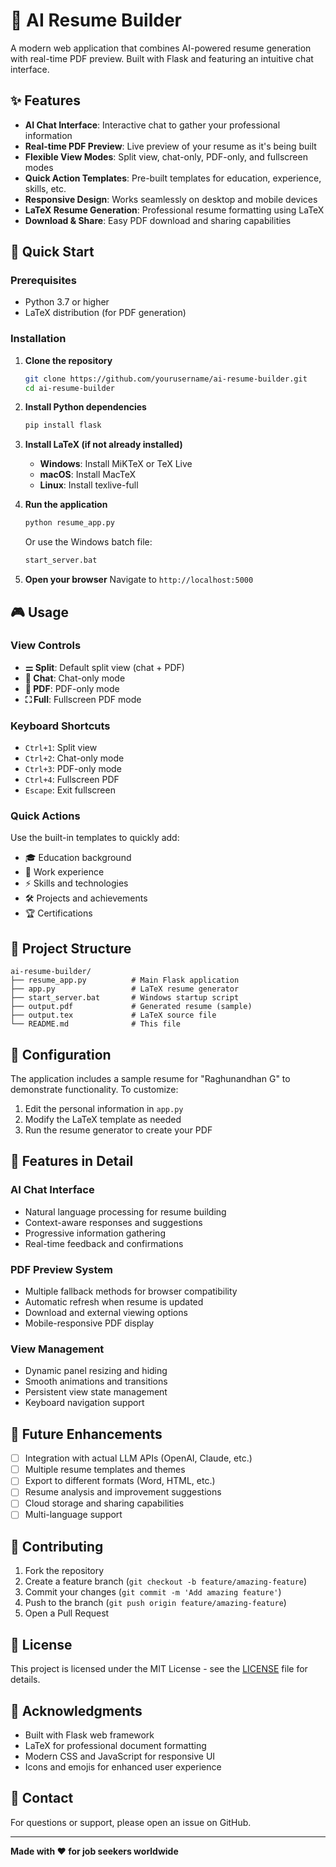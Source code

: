 # 🤖 AI Resume Builder

A modern web application that combines AI-powered resume generation with real-time PDF preview. Built with Flask and featuring an intuitive chat interface.

## ✨ Features

- **AI Chat Interface**: Interactive chat to gather your professional information
- **Real-time PDF Preview**: Live preview of your resume as it's being built
- **Flexible View Modes**: Split view, chat-only, PDF-only, and fullscreen modes
- **Quick Action Templates**: Pre-built templates for education, experience, skills, etc.
- **Responsive Design**: Works seamlessly on desktop and mobile devices
- **LaTeX Resume Generation**: Professional resume formatting using LaTeX
- **Download & Share**: Easy PDF download and sharing capabilities

## 🚀 Quick Start

### Prerequisites

- Python 3.7 or higher
- LaTeX distribution (for PDF generation)

### Installation

1. **Clone the repository**
   ```bash
   git clone https://github.com/yourusername/ai-resume-builder.git
   cd ai-resume-builder
   ```

2. **Install Python dependencies**
   ```bash
   pip install flask
   ```

3. **Install LaTeX (if not already installed)**
   - **Windows**: Install MiKTeX or TeX Live
   - **macOS**: Install MacTeX
   - **Linux**: Install texlive-full

4. **Run the application**
   ```bash
   python resume_app.py
   ```
   
   Or use the Windows batch file:
   ```bash
   start_server.bat
   ```

5. **Open your browser**
   Navigate to `http://localhost:5000`

## 🎮 Usage

### View Controls
- **⚌ Split**: Default split view (chat + PDF)
- **💬 Chat**: Chat-only mode
- **📄 PDF**: PDF-only mode
- **⛶ Full**: Fullscreen PDF mode

### Keyboard Shortcuts
- `Ctrl+1`: Split view
- `Ctrl+2`: Chat-only mode
- `Ctrl+3`: PDF-only mode
- `Ctrl+4`: Fullscreen PDF
- `Escape`: Exit fullscreen

### Quick Actions
Use the built-in templates to quickly add:
- 🎓 Education background
- 💼 Work experience
- ⚡ Skills and technologies
- 🛠️ Projects and achievements
- 🏆 Certifications

## 📁 Project Structure

```
ai-resume-builder/
├── resume_app.py          # Main Flask application
├── app.py                 # LaTeX resume generator
├── start_server.bat       # Windows startup script
├── output.pdf             # Generated resume (sample)
├── output.tex             # LaTeX source file
└── README.md              # This file
```

## 🔧 Configuration

The application includes a sample resume for "Raghunandhan G" to demonstrate functionality. To customize:

1. Edit the personal information in `app.py`
2. Modify the LaTeX template as needed
3. Run the resume generator to create your PDF

## 🌟 Features in Detail

### AI Chat Interface
- Natural language processing for resume building
- Context-aware responses and suggestions
- Progressive information gathering
- Real-time feedback and confirmations

### PDF Preview System
- Multiple fallback methods for browser compatibility
- Automatic refresh when resume is updated
- Download and external viewing options
- Mobile-responsive PDF display

### View Management
- Dynamic panel resizing and hiding
- Smooth animations and transitions
- Persistent view state management
- Keyboard navigation support

## 🔮 Future Enhancements

- [ ] Integration with actual LLM APIs (OpenAI, Claude, etc.)
- [ ] Multiple resume templates and themes
- [ ] Export to different formats (Word, HTML, etc.)
- [ ] Resume analysis and improvement suggestions
- [ ] Cloud storage and sharing capabilities
- [ ] Multi-language support

## 🤝 Contributing

1. Fork the repository
2. Create a feature branch (`git checkout -b feature/amazing-feature`)
3. Commit your changes (`git commit -m 'Add amazing feature'`)
4. Push to the branch (`git push origin feature/amazing-feature`)
5. Open a Pull Request

## 📝 License

This project is licensed under the MIT License - see the [LICENSE](LICENSE) file for details.

## 🙏 Acknowledgments

- Built with Flask web framework
- LaTeX for professional document formatting
- Modern CSS and JavaScript for responsive UI
- Icons and emojis for enhanced user experience

## 📧 Contact

For questions or support, please open an issue on GitHub.

---

**Made with ❤️ for job seekers worldwide** 
